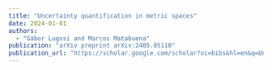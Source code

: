 ```yaml
---
title: "Uncertainty quantification in metric spaces"
date: 2024-01-01
authors:
  - "Gábor Lugosi and Marcos Matabuena"
publication: "arXiv preprint arXiv:2405.05110"
publication_url: "https://scholar.google.com/scholar?oi=bibs&hl=en&q=Uncertainty+quantification+in+metric+spaces"
---
```

